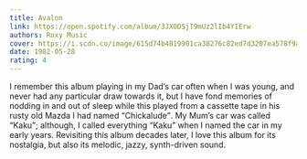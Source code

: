 ```yaml
---
title: Avalon
link: https://open.spotify.com/album/3JXODSjT9mUz2lIb4YIErw
authors: Roxy Music
cover: https://i.scdn.co/image/615d74b4019901ca38276c82ed7d3207ea578f9a
date: 1982-05-28
rating: 4
---
```


I remember this album playing in my Dad’s car often when I was young, and never had any particular draw towards it, but I have fond memories of nodding in and out of sleep while this played from a cassette tape in his rusty old Mazda I had named <q>Chickalude</q>. My Mum’s car was called <q>Kaku</q>; although, I called everything <q>Kaku</q> when I named the car in my early years. Revisiting this album decades later, I love this album for its nostalgia, but also its melodic, jazzy, synth-driven sound.
